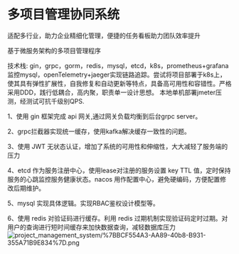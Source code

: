 # 多项目管理协同系统

适配多行业，助力企业精细化管理，便捷的任务看板助力团队效率提升 

基于微服务架构的多项目管理程序

技术栈: gin，grpc，gorm，redis，mysql，etcd，k8s，prometheus+grafana监控mysql，openTelemetry+jaeger实现链路追踪。尝试将项目部署于k8s上，使其具有弹性扩展性，自我修复和自动更新等特点，具备高可用性和容错性。严格采用DDD，践行低耦合，高内聚，职责单一设计思想。
本地单机部署jmeter压测，经测试可抗千级别QPS.

1、使用 gin  框架完成 api  网关,通过网关负载均衡到后台grpc server。

2、grpc拦截器实现统一缓存，使用kafka解决缓存一致性的问题。

3、使用 JWT  无状态认证，增加了系统的可用性和伸缩性，大大减轻了服务端的压力

4、etcd  作为服务注册中心，使用lease对注册的服务设置 key TTL  值，定时保持服务的心跳监控服务健康状态。nacos  用作配置中心，避免硬编码，方便配置修改后期维护。

5、mysql  实现具体逻辑。实现RBAC鉴权设计模型等。

6、使用 redis  对验证码进行缓存。利用 redis  过期机制实现验证码定时过期。对用户的查询进行短时间缓存来加快数据查询，减轻数据库压力
![project_management_system/%7BBCF554A3-AA89-40b8-B931-355A71B9E834%7D.png]()
